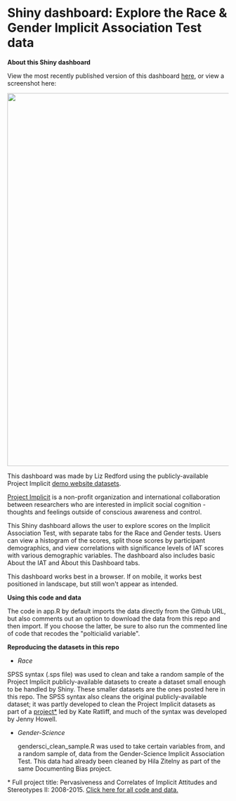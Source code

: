 # Shiny dashboard: Explore the Race & Gender Implicit Association Test data

<b>About this Shiny dashboard</b>

View the most recently published version of this dashboard <a href = "https://pi-liz.shinyapps.io/explore-iat/">here</a>, or view a screenshot here:

<img src="https://github.com/lizredford/explore-iat/raw/master/explore-iat.png" width="850">

This dashboard was made by Liz Redford using the publicly-available Project Implicit <a href = "https://osf.io/y9hiq/">demo website datasets</a>. 

<a href = "https://implicit.harvard.edu/implicit/">Project Implicit</a> is a non-profit organization and international collaboration between researchers who are interested in implicit social cognition - thoughts and feelings outside of conscious awareness and control. 

This Shiny dashboard allows the user to explore scores on the Implicit Association Test, with separate tabs for the Race and Gender tests. Users can view a histogram of the scores, split those scores by participant demographics, and view correlations with significance levels of IAT scores with various demographic variables. The dashboard also includes basic About the IAT and About this Dashboard tabs.

This dashboard works best in a browser. If on mobile, it works best positioned in landscape, but still won't appear as intended.

<b>Using this code and data</b>

The code in app.R by default imports the data directly from the Github URL, but also comments out an option to download the data from this repo and then import. If you choose the latter, be sure to also run the commented line of code that recodes the "polticialid variable".

<b>Reproducing the datasets in this repo</b>

 * <i>Race</i>

  SPSS syntax (.sps file) was used to clean and take a random sample of the Project Implicit publicly-available datasets to create a dataset small enough to be handled by Shiny. These smaller datasets are the ones posted here in this repo. The SPSS syntax also cleans the original publicly-available dataset; it was partly developed to clean the Project Implicit datasets as part of a <a href = "https://osf.io/rfzhu/">project*</a> led by Kate Ratliff, and much of the syntax was developed by Jenny Howell.

* <i>Gender-Science</i>

  gendersci_clean_sample.R was used to take certain variables from, and a random sample of, data from the Gender-Science Implicit Association Test. This data had already been cleaned by Hila Zitelny as part of the same Documenting Bias project.

\* Full project title: Pervasiveness and Correlates of Implicit Attitudes and Stereotypes II: 2008-2015. <a href = "https://osf.io/rfzhu/">Click here for all code and data.</a>
